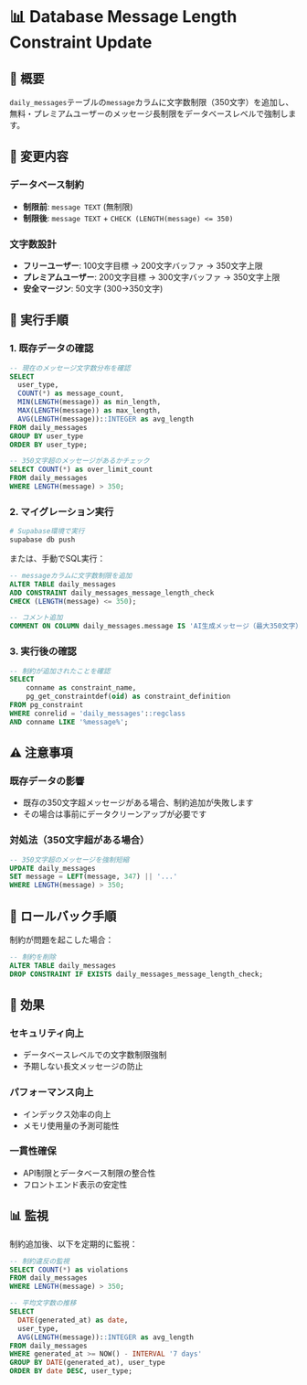 # 📊 Database Message Length Constraint Update

## 🎯 概要

`daily_messages`テーブルの`message`カラムに文字数制限（350文字）を追加し、無料・プレミアムユーザーのメッセージ長制限をデータベースレベルで強制します。

## 📝 変更内容

### データベース制約
- **制限前**: `message TEXT` (無制限)
- **制限後**: `message TEXT` + `CHECK (LENGTH(message) <= 350)`

### 文字数設計
- **フリーユーザー**: 100文字目標 → 200文字バッファ → 350文字上限
- **プレミアムユーザー**: 200文字目標 → 300文字バッファ → 350文字上限
- **安全マージン**: 50文字 (300→350文字)

## 🚀 実行手順

### 1. 既存データの確認
```sql
-- 現在のメッセージ文字数分布を確認
SELECT 
  user_type,
  COUNT(*) as message_count,
  MIN(LENGTH(message)) as min_length,
  MAX(LENGTH(message)) as max_length,
  AVG(LENGTH(message))::INTEGER as avg_length
FROM daily_messages 
GROUP BY user_type
ORDER BY user_type;

-- 350文字超のメッセージがあるかチェック
SELECT COUNT(*) as over_limit_count
FROM daily_messages 
WHERE LENGTH(message) > 350;
```

### 2. マイグレーション実行
```bash
# Supabase環境で実行
supabase db push
```

または、手動でSQL実行：
```sql
-- messageカラムに文字数制限を追加
ALTER TABLE daily_messages 
ADD CONSTRAINT daily_messages_message_length_check 
CHECK (LENGTH(message) <= 350);

-- コメント追加
COMMENT ON COLUMN daily_messages.message IS 'AI生成メッセージ（最大350文字）: フリーユーザー100文字目標（200文字バッファ）、プレミアムユーザー200文字目標（300文字バッファ）';
```

### 3. 実行後の確認
```sql
-- 制約が追加されたことを確認
SELECT 
    conname as constraint_name,
    pg_get_constraintdef(oid) as constraint_definition
FROM pg_constraint 
WHERE conrelid = 'daily_messages'::regclass 
AND conname LIKE '%message%';
```

## ⚠️ 注意事項

### 既存データの影響
- 既存の350文字超メッセージがある場合、制約追加が失敗します
- その場合は事前にデータクリーンアップが必要です

### 対処法（350文字超がある場合）
```sql
-- 350文字超のメッセージを強制短縮
UPDATE daily_messages 
SET message = LEFT(message, 347) || '...'
WHERE LENGTH(message) > 350;
```

## 🔄 ロールバック手順

制約が問題を起こした場合：
```sql
-- 制約を削除
ALTER TABLE daily_messages 
DROP CONSTRAINT IF EXISTS daily_messages_message_length_check;
```

## 🎯 効果

### セキュリティ向上
- データベースレベルでの文字数制限強制
- 予期しない長文メッセージの防止

### パフォーマンス向上
- インデックス効率の向上
- メモリ使用量の予測可能性

### 一貫性確保
- API制限とデータベース制限の整合性
- フロントエンド表示の安定性

## 📊 監視

制約追加後、以下を定期的に監視：
```sql
-- 制約違反の監視
SELECT COUNT(*) as violations
FROM daily_messages 
WHERE LENGTH(message) > 350;

-- 平均文字数の推移
SELECT 
  DATE(generated_at) as date,
  user_type,
  AVG(LENGTH(message))::INTEGER as avg_length
FROM daily_messages 
WHERE generated_at >= NOW() - INTERVAL '7 days'
GROUP BY DATE(generated_at), user_type
ORDER BY date DESC, user_type;
``` 